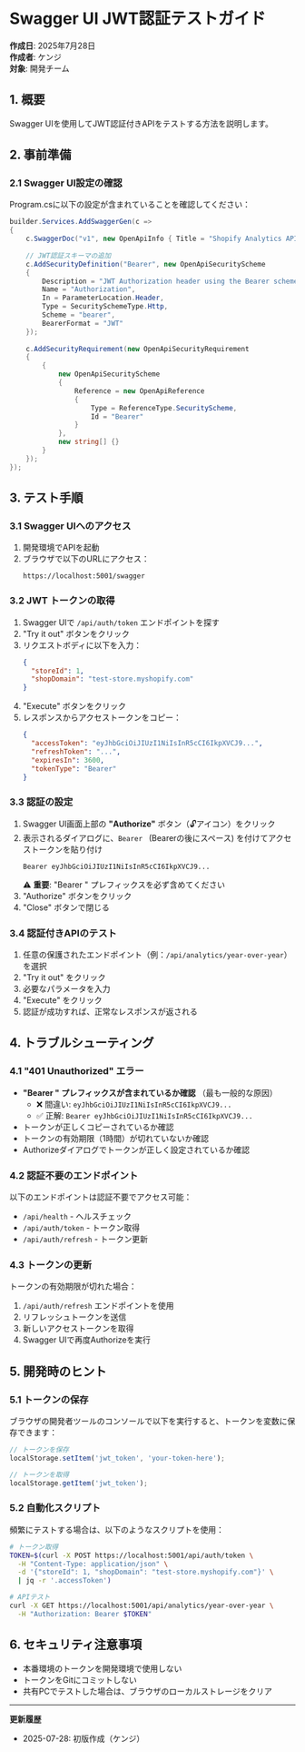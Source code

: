 # Swagger UI JWT認証テストガイド

**作成日**: 2025年7月28日  
**作成者**: ケンジ  
**対象**: 開発チーム

## 1. 概要

Swagger UIを使用してJWT認証付きAPIをテストする方法を説明します。

## 2. 事前準備

### 2.1 Swagger UI設定の確認

Program.csに以下の設定が含まれていることを確認してください：

```csharp
builder.Services.AddSwaggerGen(c =>
{
    c.SwaggerDoc("v1", new OpenApiInfo { Title = "Shopify Analytics API", Version = "v1" });
    
    // JWT認証スキーマの追加
    c.AddSecurityDefinition("Bearer", new OpenApiSecurityScheme
    {
        Description = "JWT Authorization header using the Bearer scheme. Example: \"Authorization: Bearer {token}\"",
        Name = "Authorization",
        In = ParameterLocation.Header,
        Type = SecuritySchemeType.Http,
        Scheme = "bearer",
        BearerFormat = "JWT"
    });
    
    c.AddSecurityRequirement(new OpenApiSecurityRequirement
    {
        {
            new OpenApiSecurityScheme
            {
                Reference = new OpenApiReference
                {
                    Type = ReferenceType.SecurityScheme,
                    Id = "Bearer"
                }
            },
            new string[] {}
        }
    });
});
```

## 3. テスト手順

### 3.1 Swagger UIへのアクセス

1. 開発環境でAPIを起動
2. ブラウザで以下のURLにアクセス：
   ```
   https://localhost:5001/swagger
   ```

### 3.2 JWT トークンの取得

1. Swagger UIで `/api/auth/token` エンドポイントを探す
2. "Try it out" ボタンをクリック
3. リクエストボディに以下を入力：
   ```json
   {
     "storeId": 1,
     "shopDomain": "test-store.myshopify.com"
   }
   ```
4. "Execute" ボタンをクリック
5. レスポンスからアクセストークンをコピー：
   ```json
   {
     "accessToken": "eyJhbGciOiJIUzI1NiIsInR5cCI6IkpXVCJ9...",
     "refreshToken": "...",
     "expiresIn": 3600,
     "tokenType": "Bearer"
   }
   ```

### 3.3 認証の設定

1. Swagger UI画面上部の **"Authorize"** ボタン（🔓アイコン）をクリック
2. 表示されるダイアログに、`Bearer ` (Bearerの後にスペース) を付けてアクセストークンを貼り付け
   ```
   Bearer eyJhbGciOiJIUzI1NiIsInR5cCI6IkpXVCJ9...
   ```
   ⚠️ **重要**: "Bearer " プレフィックスを必ず含めてください
3. "Authorize" ボタンをクリック
4. "Close" ボタンで閉じる

### 3.4 認証付きAPIのテスト

1. 任意の保護されたエンドポイント（例：`/api/analytics/year-over-year`）を選択
2. "Try it out" をクリック
3. 必要なパラメータを入力
4. "Execute" をクリック
5. 認証が成功すれば、正常なレスポンスが返される

## 4. トラブルシューティング

### 4.1 "401 Unauthorized" エラー

- **"Bearer " プレフィックスが含まれているか確認** （最も一般的な原因）
  - ❌ 間違い: `eyJhbGciOiJIUzI1NiIsInR5cCI6IkpXVCJ9...`
  - ✅ 正解: `Bearer eyJhbGciOiJIUzI1NiIsInR5cCI6IkpXVCJ9...`
- トークンが正しくコピーされているか確認
- トークンの有効期限（1時間）が切れていないか確認
- Authorizeダイアログでトークンが正しく設定されているか確認

### 4.2 認証不要のエンドポイント

以下のエンドポイントは認証不要でアクセス可能：
- `/api/health` - ヘルスチェック
- `/api/auth/token` - トークン取得
- `/api/auth/refresh` - トークン更新

### 4.3 トークンの更新

トークンの有効期限が切れた場合：
1. `/api/auth/refresh` エンドポイントを使用
2. リフレッシュトークンを送信
3. 新しいアクセストークンを取得
4. Swagger UIで再度Authorizeを実行

## 5. 開発時のヒント

### 5.1 トークンの保存

ブラウザの開発者ツールのコンソールで以下を実行すると、トークンを変数に保存できます：

```javascript
// トークンを保存
localStorage.setItem('jwt_token', 'your-token-here');

// トークンを取得
localStorage.getItem('jwt_token');
```

### 5.2 自動化スクリプト

頻繁にテストする場合は、以下のようなスクリプトを使用：

```bash
# トークン取得
TOKEN=$(curl -X POST https://localhost:5001/api/auth/token \
  -H "Content-Type: application/json" \
  -d '{"storeId": 1, "shopDomain": "test-store.myshopify.com"}' \
  | jq -r '.accessToken')

# APIテスト
curl -X GET https://localhost:5001/api/analytics/year-over-year \
  -H "Authorization: Bearer $TOKEN"
```

## 6. セキュリティ注意事項

- 本番環境のトークンを開発環境で使用しない
- トークンをGitにコミットしない
- 共有PCでテストした場合は、ブラウザのローカルストレージをクリア

---

**更新履歴**
- 2025-07-28: 初版作成（ケンジ）